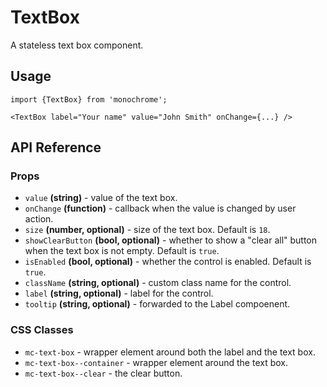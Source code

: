 # TextBox

A stateless text box component.

## Usage

    import {TextBox} from 'monochrome';

    <TextBox label="Your name" value="John Smith" onChange={...} />

## API Reference

### Props

* `value` **(string)** - value of the text box.
* `onChange` **(function)** - callback when the value is changed by user action.
* `size` **(number, optional)** - size of the text box. Default is `18`.
* `showClearButton` **(bool, optional)** - whether to show a "clear all" button when the text box is not empty. Default is `true`.
* `isEnabled` **(bool, optional)** - whether the control is enabled. Default is `true`.
* `className` **(string, optional)** - custom class name for the control.
* `label` **(string, optional)** - label for the control.
* `tooltip` **(string, optional)** - forwarded to the Label compoenent.


### CSS Classes

* `mc-text-box` - wrapper element around both the label and the text box.
* `mc-text-box--container` - wrapper element around the text box.
* `mc-text-box--clear` - the clear button.
